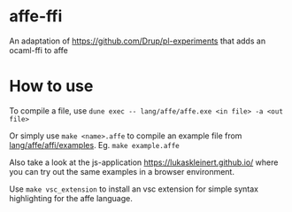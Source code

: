 # affe-ffi

An adaptation of https://github.com/Drup/pl-experiments that adds an ocaml-ffi to affe

# How to use

To compile a file, use `dune exec -- lang/affe/affe.exe <in file> -a <out file>`

Or simply use `make <name>.affe` to compile an example file from [lang/affe/affi/examples](lang/affe/affi/examples). Eg. `make example.affe`

Also take a look at the js-application https://lukaskleinert.github.io/ where you can try out the same examples in a browser environment.

Use `make vsc_extension` to install an vsc extension for simple syntax highlighting for the affe language.

